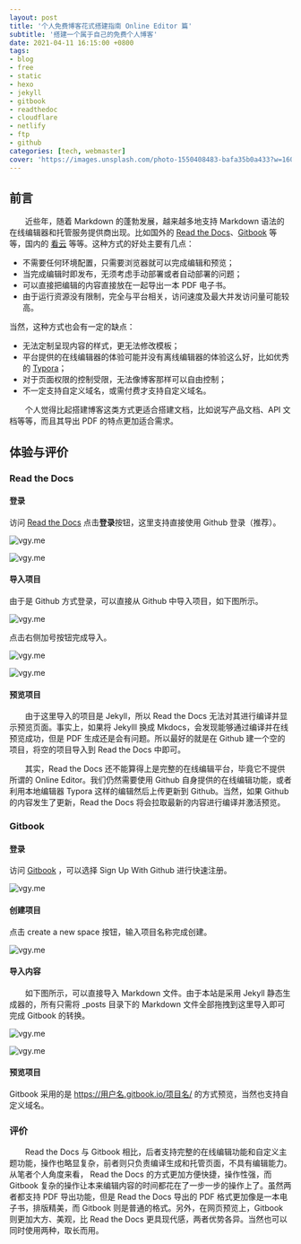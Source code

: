 ```yaml
---
layout: post
title: '个人免费博客花式搭建指南 Online Editor 篇'
subtitle: '搭建一个属于自己的免费个人博客'
date: 2021-04-11 16:15:00 +0800
tags: 
- blog
- free
- static
- hexo
- jekyll
- gitbook
- readthedoc
- cloudflare
- netlify
- ftp
- github
categories: [tech, webmaster]
cover: 'https://images.unsplash.com/photo-1550408483-bafa35b0a433?w=1600&q=900'
---
```


## 前言

&emsp;&emsp;近些年，随着 Markdown 的蓬勃发展，越来越多地支持 Markdown 语法的在线编辑器和托管服务提供商出现。比如国外的 [Read the Docs](https://readthedocs.org/)、[Gitbook](https://gitbook.com) 等等，国内的 [看云](https://www.kancloud.cn/) 等等。这种方式的好处主要有几点：

- 不需要任何环境配置，只需要浏览器就可以完成编辑和预览；
- 当完成编辑时即发布，无须考虑手动部署或者自动部署的问题；
- 可以直接把编辑的内容直接放在一起导出一本 PDF 电子书。
- 由于运行资源没有限制，完全与平台相关，访问速度及最大并发访问量可能较高。

当然，这种方式也会有一定的缺点：

- 无法定制呈现内容的样式，更无法修改模板；
- 平台提供的在线编辑器的体验可能并没有离线编辑器的体验这么好，比如优秀的 [Typora](https://typora.io)；
- 对于页面权限的控制受限，无法像博客那样可以自由控制；
- 不一定支持自定义域名，或需付费才支持自定义域名。

&emsp;&emsp;个人觉得比起搭建博客这类方式更适合搭建文档，比如说写产品文档、API 文档等等，而且其导出 PDF 的特点更加适合需求。

## 体验与评价

### Read the Docs

#### 登录

访问 [Read the Docs](https://readthedocs.org/) 点击**登录**按钮，这里支持直接使用 Github 登录（推荐）。

![vgy.me](https://i.vgy.me/WiYCRb.png)

![vgy.me](https://i.vgy.me/ef4cKr.png)


#### 导入项目

由于是 Github 方式登录，可以直接从 Github 中导入项目，如下图所示。

![vgy.me](https://i.vgy.me/PaSfl7.png)

点击右侧加号按钮完成导入。

![vgy.me](https://i.vgy.me/TQYwpR.png)

![vgy.me](https://i.vgy.me/i0DQXU.png)

#### 预览项目

&emsp;&emsp;由于这里导入的项目是 Jekyll，所以 Read the Docs 无法对其进行编译并显示预览页面。事实上，如果将 Jekylll 换成 Mkdocs，会发现能够通过编译并在线预览成功，但是 PDF 生成还是会有问题。所以最好的就是在 Github 建一个空的项目，将空的项目导入到 Read the Docs 中即可。

&emsp;&emsp;其实，Read the Docs 还不能算得上是完整的在线编辑平台，毕竟它不提供所谓的 Online Editor。我们仍然需要使用 Github 自身提供的在线编辑功能，或者利用本地编辑器 Typora 这样的编辑然后上传更新到 Github。当然，如果 Github 的内容发生了更新，Read the Docs 将会拉取最新的内容进行编译并激活预览。

### Gitbook

#### 登录

访问 [Gitbook](https://gitbook.com) ，可以选择 Sign Up With Github 进行快速注册。

![vgy.me](https://i.vgy.me/DDsCsE.png)

#### 创建项目

点击 create a new space 按钮，输入项目名称完成创建。

![vgy.me](https://i.vgy.me/mR46gg.png)

#### 导入内容

&emsp;&emsp;如下图所示，可以直接导入 Markdown 文件。由于本站是采用 Jekyll 静态生成器的，所有只需将 _posts 目录下的 Markdown 文件全部拖拽到这里导入即可完成 Gitbook 的转换。

![vgy.me](https://i.vgy.me/3lGk46.png)

![vgy.me](https://i.vgy.me/J25FIN.png)

#### 预览项目

Gitbook 采用的是 https://用户名.gitbook.io/项目名/ 的方式预览，当然也支持自定义域名。

### 评价

&emsp;&emsp;Read the Docs 与 Gitbook 相比，后者支持完整的在线编辑功能和自定义主题功能，操作也略显复杂，前者则只负责编译生成和托管页面，不具有编辑能力。从笔者个人角度来看， Read the Docs 的方式更加方便快捷，操作性强，而 Gitbook 复杂的操作让本来编辑内容的时间都花在了一步一步的操作上了。虽然两者都支持 PDF 导出功能，但是 Read the Docs 导出的 PDF 格式更加像是一本电子书，排版精美，而 Gitbook 则是普通的格式。另外，在网页预览上，Gitbook 则更加大方、美观，比 Read the Docs 更具现代感，两者优势各异。当然也可以同时使用两种，取长而用。